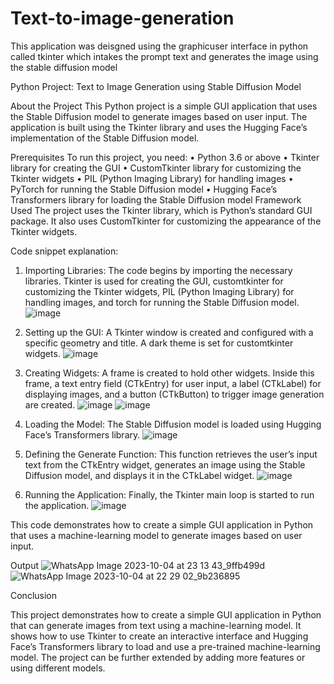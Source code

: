 # Text-to-image-generation
This application was deisgned using the graphicuser interface in python called tkinter which intakes the prompt text and generates the image using the stable diffusion model



Python Project: Text to Image Generation using Stable Diffusion Model

About the Project
This Python project is a simple GUI application that uses the Stable Diffusion model to generate images based on user input. The application is built using the Tkinter library and uses the Hugging Face’s implementation of the Stable Diffusion model.


Prerequisites
To run this project, you need:
•	Python 3.6 or above
•	Tkinter library for creating the GUI
•	CustomTkinter library for customizing the Tkinter widgets
•	PIL (Python Imaging Library) for handling images
•	PyTorch for running the Stable Diffusion model
•	Hugging Face’s Transformers library for loading the Stable Diffusion model
Framework Used
The project uses the Tkinter library, which is Python’s standard GUI package. It also uses CustomTkinter for customizing the appearance of the Tkinter widgets.




Code snippet explanation:

1.	Importing Libraries: The code begins by importing the necessary libraries. Tkinter is used for creating the GUI, customtkinter for customizing the Tkinter widgets, PIL (Python Imaging Library) for handling images, and torch for running the Stable Diffusion model.
 ![image](https://github.com/Adore9303/Text-to-image-generation/assets/107853973/51ed93bf-82c9-40c8-b022-2bfc0cb46698)



2.	Setting up the GUI: A Tkinter window is created and configured with a specific geometry and title. A dark theme is set for customtkinter widgets.
![image](https://github.com/Adore9303/Text-to-image-generation/assets/107853973/4b403366-1b8e-439e-b247-d96d11701dcc)


3.	Creating Widgets: A frame is created to hold other widgets. Inside this frame, a text entry field (CTkEntry) for user input, a label (CTkLabel) for displaying images, and a button (CTkButton) to trigger image generation are created.
![image](https://github.com/Adore9303/Text-to-image-generation/assets/107853973/be31ae37-053e-483c-a103-fe595a872e8f)
![image](https://github.com/Adore9303/Text-to-image-generation/assets/107853973/0cf4cb95-9e1b-4b22-a51e-3ab5658371d2)



4.	Loading the Model: The Stable Diffusion model is loaded using Hugging Face’s Transformers library.
 ![image](https://github.com/Adore9303/Text-to-image-generation/assets/107853973/ecdee12b-c525-45ed-aa30-f6cc695debd8)



5.	Defining the Generate Function: This function retrieves the user’s input text from the CTkEntry widget, generates an image using the Stable  Diffusion model, and displays it in the CTkLabel widget.
![image](https://github.com/Adore9303/Text-to-image-generation/assets/107853973/b9a99ff4-637d-45f3-85ec-42135a00f27b)



6.	Running the Application: Finally, the Tkinter main loop is started to run the application.
 ![image](https://github.com/Adore9303/Text-to-image-generation/assets/107853973/01008ede-ed0a-4d53-9e01-37ef2475f37b)



This code demonstrates how to create a simple GUI application in Python that uses a machine-learning model to generate images based on user input.



Output 
![WhatsApp Image 2023-10-04 at 23 13 43_9ffb499d](https://github.com/Adore9303/Text-to-image-generation/assets/107853973/e9675b06-eb85-4772-9ea6-6aaa81b06756)
![WhatsApp Image 2023-10-04 at 22 29 02_9b236895](https://github.com/Adore9303/Text-to-image-generation/assets/107853973/f13c6c5f-97cb-42ed-9914-6956795bd185)




Conclusion

This project demonstrates how to create a simple GUI application in Python that can generate images from text using a machine-learning model. It shows how to use Tkinter to create an interactive interface and Hugging Face’s Transformers library to load and use a pre-trained machine-learning model. The project can be further extended by adding more features or using different models.

